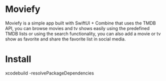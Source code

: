 # Moviefy

Moviefy is a simple app built with SwiftUI + Combine that uses the TMDB API, you can browse movies and tv shows easily using the predefined TMDB lists or using the search functionality, you can also add a movie or tv show as favorite and share the favorite list in social media.

# Install

xcodebuild -resolvePackageDependencies
